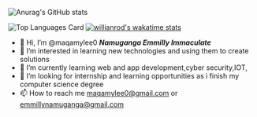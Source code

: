 ![Anurag's GitHub stats](https://github-readme-stats.vercel.app/api?username=maqamylee0&show_icons=true&theme=radical)
<!-- [![Top Langs](https://github-readme-stats.vercel.app/api/top-langs/?username=maqamylee0&langs_count=8)](https://github.com/anuraghazra/github-readme-stats)
 -->
![Top Languages Card](https://github-readme-stats.vercel.app/api/top-langs/?username=maqamylee0&layout=compact)
[![willianrod's wakatime stats](https://github-readme-stats.vercel.app/api/wakatime?username=maqamylee&v=2 )](https://github.com/anuraghazra/github-readme-stats)
 
- 👋 Hi, I’m @maqamylee0 ***Namuganga Emmilly Immaculate***
- 👀 I’m interested in learning new technologies and using them to create solutions
- 🌱 I’m currently learning  web and app development,cyber security,IOT,
- 💞️ I’m looking for internship and learning opportunities  as i finish my computer science degree
- 📫 How to reach me maqamylee0@gmail.com or emmillynamuganga@gmail.com

<!---
maqamylee0/maqamylee0 is a ✨ special ✨ repository because its `README.md` (this file) appears on your GitHub profile.
You can click the Preview link to take a look at your changes.
--->
